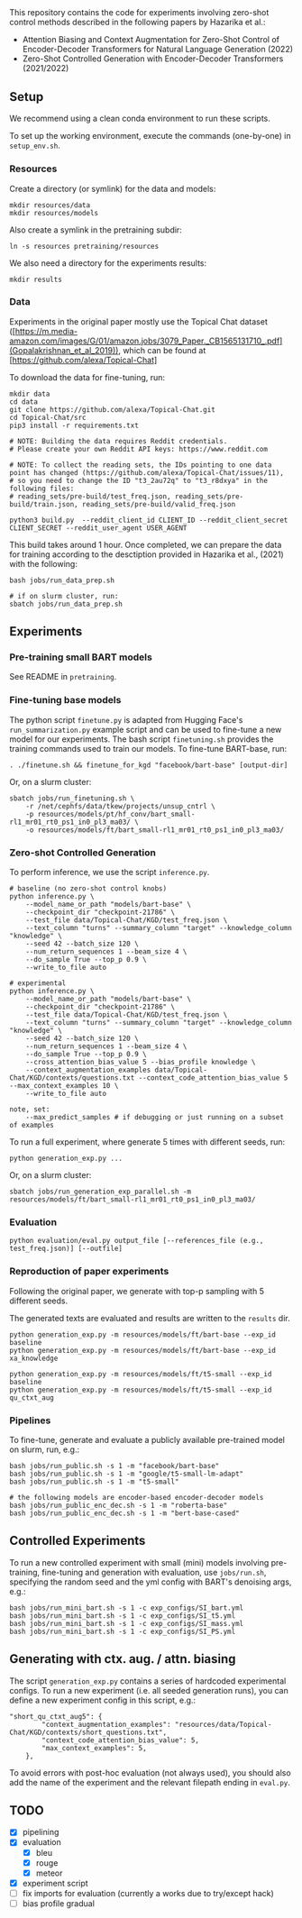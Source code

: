 
## 

This repository contains the code for experiments involving zero-shot control methods described in the following papers by Hazarika et al.:

- Attention Biasing and Context Augmentation for Zero-Shot Control of Encoder-Decoder Transformers for Natural Language Generation (2022)
- Zero-Shot Controlled Generation with Encoder-Decoder Transformers (2021/2022)

## Setup

We recommend using a clean conda environment to run these scripts.

To set up the working environment, execute the commands (one-by-one) in `setup_env.sh`.

### Resources

Create a directory (or symlink) for the data and models:

```
mkdir resources/data
mkdir resources/models
```

Also create a symlink in the pretraining subdir:

```
ln -s resources pretraining/resources
```

We also need a directory for the experiments results:

```
mkdir results
```

### Data

Experiments in the original paper mostly use the Topical Chat dataset ([https://m.media-amazon.com/images/G/01/amazon.jobs/3079_Paper._CB1565131710_.pdf](Gopalakrishnan_et_al_2019)), which can be found at [https://github.com/alexa/Topical-Chat]

To download the data for fine-tuning, run:

```
mkdir data
cd data
git clone https://github.com/alexa/Topical-Chat.git
cd Topical-Chat/src
pip3 install -r requirements.txt

# NOTE: Building the data requires Reddit credentials. 
# Please create your own Reddit API keys: https://www.reddit.com

# NOTE: To collect the reading sets, the IDs pointing to one data point has changed (https://github.com/alexa/Topical-Chat/issues/11),
# so you need to change the ID "t3_2au72q" to "t3_r8dxya" in the following files:
# reading_sets/pre-build/test_freq.json, reading_sets/pre-build/train.json, reading_sets/pre-build/valid_freq.json

python3 build.py  --reddit_client_id CLIENT_ID --reddit_client_secret CLIENT_SECRET --reddit_user_agent USER_AGENT
```

This build takes around 1 hour. Once completed, we can prepare the data for training according to the desctiption provided in Hazarika et al., (2021) with the following:

```
bash jobs/run_data_prep.sh

# if on slurm cluster, run:
sbatch jobs/run_data_prep.sh
```

<!-- ```
python prepare_topical_chat_dataset.py --data_dir data/Topical-Chat --split test_freq
``` -->

## Experiments 

### Pre-training small BART models

See README in `pretraining`.

### Fine-tuning base models

The python script `finetune.py` is adapted from Hugging Face's `run_summarization.py` example script and can be used to fine-tune a new model for our experiments.
The bash script `finetuning.sh` provides the training commands used to train our models. To fine-tune BART-base, run:

```
. ./finetune.sh && finetune_for_kgd "facebook/bart-base" [output-dir]
```

Or, on a slurm cluster:

```
sbatch jobs/run_finetuning.sh \
    -r /net/cephfs/data/tkew/projects/unsup_cntrl \
    -p resources/models/pt/hf_conv/bart_small-rl1_mr01_rt0_ps1_in0_pl3_ma03/ \
    -o resources/models/ft/bart_small-rl1_mr01_rt0_ps1_in0_pl3_ma03/
```

### Zero-shot Controlled Generation

To perform inference, we use the script `inference.py`.

```
# baseline (no zero-shot control knobs)
python inference.py \
    --model_name_or_path "models/bart-base" \
    --checkpoint_dir "checkpoint-21786" \
    --test_file data/Topical-Chat/KGD/test_freq.json \
    --text_column "turns" --summary_column "target" --knowledge_column "knowledge" \
    --seed 42 --batch_size 120 \
    --num_return_sequences 1 --beam_size 4 \
    --do_sample True --top_p 0.9 \
    --write_to_file auto

# experimental
python inference.py \
    --model_name_or_path "models/bart-base" \
    --checkpoint_dir "checkpoint-21786" \
    --test_file data/Topical-Chat/KGD/test_freq.json \
    --text_column "turns" --summary_column "target" --knowledge_column "knowledge" \
    --seed 42 --batch_size 120 \
    --num_return_sequences 1 --beam_size 4 \
    --do_sample True --top_p 0.9 \
    --cross_attention_bias_value 5 --bias_profile knowledge \
    --context_augmentation_examples data/Topical-Chat/KGD/contexts/questions.txt --context_code_attention_bias_value 5  --max_context_examples 10 \
    --write_to_file auto

note, set:
    --max_predict_samples # if debugging or just running on a subset of examples
```

To run a full experiment, where generate 5 times with different seeds, run:

```
python generation_exp.py ...
```

Or, on a slurm cluster:

```
sbatch jobs/run_generation_exp_parallel.sh -m resources/models/ft/bart_small-rl1_mr01_rt0_ps1_in0_pl3_ma03/
```

### Evaluation

```
python evaluation/eval.py output_file [--references_file (e.g., test_freq.json)] [--outfile]
```

### Reproduction of paper experiments

Following the original paper, we generate with top-p sampling with 5 different seeds.

The generated texts are evaluated and results are written to the `results` dir.

```
python generation_exp.py -m resources/models/ft/bart-base --exp_id baseline
python generation_exp.py -m resources/models/ft/bart-base --exp_id xa_knowledge

python generation_exp.py -m resources/models/ft/t5-small --exp_id baseline
python generation_exp.py -m resources/models/ft/t5-small --exp_id qu_ctxt_aug
```

<!-- **TODO**

```
# with MUSS simplification model (ported to HF):
python test_run.py /scratch/tkew/ctrl_tokens/resources/models/muss_en_mined_hf

``` -->
### Pipelines

To fine-tune, generate and evaluate a publicly available pre-trained model on slurm, run, e.g.:

```
bash jobs/run_public.sh -s 1 -m "facebook/bart-base"
bash jobs/run_public.sh -s 1 -m "google/t5-small-lm-adapt"
bash jobs/run_public.sh -s 1 -m "t5-small"

# the following models are encoder-based encoder-decoder models
bash jobs/run_public_enc_dec.sh -s 1 -m "roberta-base"
bash jobs/run_public_enc_dec.sh -s 1 -m "bert-base-cased"
```
<!-- ```
roberta_base_ft_jid=$(sbatch jobs/run_finetuning.sh -i "roberta-base" -o resources/models/seed_1984/ft/roberta_base -s 1984 | sed 's/Submitted batch job //')
roberta_base_gen_jid=$(sbatch --dependency=afterany:$roberta_base_ft_jid jobs/run_generation_exp.sh -m resources/models/seed_1984/ft/roberta_base | sed 's/Submitted batch job //')

bert_base_ft_jid=$(sbatch jobs/run_finetuning.sh -i "bert-base-cased" -o resources/models/seed_1984/ft/bert_base -s 1984 | sed 's/Submitted batch job //')
bert_base_gen_jid=$(sbatch --dependency=afterany:$bert_base_ft_jid jobs/run_generation_exp.sh -m resources/models/seed_1984/ft/bert_base | sed 's/Submitted batch job //')

bart_base_ft_jid=$(sbatch jobs/run_finetuning.sh -i "facebook/bart-base" -o resources/models/seed_1984/ft/bart_base -s 1984 | sed 's/Submitted batch job //')
bart_base_gen_jid=$(sbatch --dependency=afterany:$bart_base_ft_jid jobs/run_generation_exp.sh -m resources/models/seed_1984/ft/bart_base | sed 's/Submitted batch job //')

t5_small_ft_jid=$(sbatch jobs/run_finetuning.sh -i "t5-small" -o resources/models/seed_1984/ft/t5_small -s 1984 | sed 's/Submitted batch job //')
t5_small_gen_jid=$(sbatch --dependency=afterany:$t5_small_ft_jid jobs/run_generation_exp.sh  -m resources/models/seed_1984/ft/t5_small | sed 's/Submitted batch job //')
``` -->

## Controlled Experiments

To run a new controlled experiment with small (mini) models involving pre-training, fine-tuning and generation with evaluation, use `jobs/run.sh`, specifying the random seed and the yml config with BART's denoising args, e.g.:

```
bash jobs/run_mini_bart.sh -s 1 -c exp_configs/SI_bart.yml
bash jobs/run_mini_bart.sh -s 1 -c exp_configs/SI_t5.yml
bash jobs/run_mini_bart.sh -s 1 -c exp_configs/SI_mass.yml
bash jobs/run_mini_bart.sh -s 1 -c exp_configs/SI_PS.yml
```

<!-- The simplest way to run all experiment scripts is to launch the pipeline jobs with SLURM dependencies.
Following the example here https://www.hpc.caltech.edu/documentation/faq/dependencies-and-pipelines, submit the jobs as follows:

Since the output directory (e.g., `bart_small-denoising-rl1_mr01_rt0_ps1_in0_pl3_ma03`) of the pretrained model is created dynamically, we need to know it before submitting the fine-tuning and generation jobs. 

```
jid1=$(sbatch pretraining/jobs/run_pretraining.sh -p sm_baseline -s 193847 | sed 's/Submitted batch job //')
jid2=$(sbatch --dependency=afterok:$jid1 jobs/run_finetuning.sh -p resources/models/seed_193847/pt/hf_conv/bart_small-denoising-rl1_mr01_rt0_ps1_in0_pl3_ma03 -o resources/models/seed_193847/ft/bart_small-denoising-rl1_mr01_rt0_ps1_in0_pl3_ma03 | sed 's/Submitted batch job //')
jid3=$(sbatch --dependency=afterok:$jid2 jobs/run_generation_exp_parallel.sh -m resources/models/seed_193847/ft/bart_small-denoising-rl1_mr01_rt0_ps1_in0_pl3_ma03 -o results/seed_193847 | sed 's/Submitted batch job //')
``` -->

## Generating with ctx. aug. / attn. biasing

The script `generation_exp.py` contains a series of hardcoded experimental configs. 
To run a new experiment (i.e. all seeded generation runs), you can define a new experiment config in this script, e.g.:

```
"short_qu_ctxt_aug5": {
        "context_augmentation_examples": "resources/data/Topical-Chat/KGD/contexts/short_questions.txt",
        "context_code_attention_bias_value": 5,
        "max_context_examples": 5,
    },
```

To avoid errors with post-hoc evaluation (not always used), you should also add the name of the experiment and the relevant filepath ending in `eval.py`.



## TODO

- [x] pipelining
- [x] evaluation
    -  [x] bleu
    -  [x] rouge
    -  [x] meteor
- [x] experiment script
- [ ] fix imports for evaluation (currently a works due to try/except hack)
- [ ] bias profile gradual